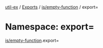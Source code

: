 [util-ex](../README.md) / [Exports](../modules.md) / [is/empty-function](is_empty_function.md) / export=

# Namespace: export=

[is/empty-function](is_empty_function.md).export=
